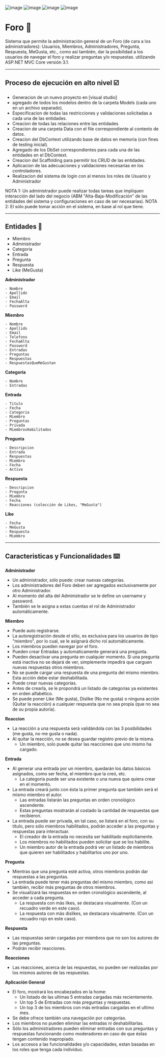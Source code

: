 ![image](https://user-images.githubusercontent.com/34746719/110036402-b5a4d680-7d1b-11eb-9411-775812350275.png)
![image](https://user-images.githubusercontent.com/34746719/110036433-c1909880-7d1b-11eb-8afd-79e4638c7882.png)
![image](https://user-images.githubusercontent.com/34746719/110036362-a58cf700-7d1b-11eb-8563-4ae4fc905d45.png)
![image](https://user-images.githubusercontent.com/34746719/110036464-cfdeb480-7d1b-11eb-8c94-dbfb42c2ce49.png)

# Foro 📖
Sistema que permite la administración general de un Foro (de cara a los administradores): Usuarios, Miembros, Administradores, Pregunta, Respuesta, MeGusta, etc., como así también, dar la posibilidad a los usuarios de navegar el foro y realizar preguntas y/o respuestas. 
utilizando ASP.NET MVC Core versión 3.1.

<hr />

## Proceso de ejecución en alto nivel ☑️
 - Generacion de un nuevo proyecto en [visual studio]
 - agregado de todos los modelos dentro de la carpeta Models (cada uno en un archivo separado).
 - Especificacion de todas las restricciones y validaciones solicitadas a cada una de las entidades.
 - Creacion de todas las relaciones entre las entidades
 - Creacion de una carpeta Data con el file correspondiente al contexto de datos. 
 - Creacion del DbContext utilizando base de datos en memoria (con fines de testing inicial).
 - Agregado de los DbSet correspondientes para cada una de las entidades en el DbContext.
 - Creacion del Scaffolding para permitir los CRUD de las entidades.
 - Aplicacion de las adecuaciones y validaciones necesarias en los controladores.  
 - Realizacion del sistema de login con al menos los roles de Usuario y Administrador
 
 NOTA 1: Un administrador puede realizar todas tareas que impliquen interacción del lado del negocio (ABM "Alta-Baja-Modificación" de las entidades del sistema y configuraciones en caso de ser necesarias).
 NOTA 2: El <Usuario Cliente> sólo puede tomar acción en el sistema, en base al rol que tiene.

<hr />

## Entidades 📄
- Miembro
- Administrador
- Categoria
- Entrada
- Pregunta
- Respuesta
- Like (MeGusta)

**Administrador**
```
- Nombre
- Apellido
- Email
- FechaAlta
- Password
```

**Miembro**
```
- Nombre
- Apellido
- Email
- Telefono
- FechaAlta
- Password
- Entradas
- Preguntas
- Respuestas
- RespuestasQueMeGustan
```

**Categoria**
```
- Nombre
- Entradas
```

**Entrada**
```
- Titulo
- Fecha
- Categoria
- Miembro
- Preguntas
- Privada
- MiembrosHabilitados
```

**Pregunta**
```
- Descripcion
- Entrada
- Respuestas
- Miembro
- Fecha
- Activa
```

**Respuesta**
```
- Descripcion
- Pregunta
- Miembro
- Fecha
- Reacciones (colección de Likes, "MeGusta")
```

**Like**
```
- Fecha
- MeGusta
- Respuesta
- Miembro
```

<hr />

## Caracteristicas y Funcionalidades ⌨️

**Administrador**
- Un administrador, sólo puede: crear nuevas categorías.
- Los administradores del Foro deben ser agregados exclusivamente por otro Administrador.
- Al momento del alta del Administrador se le define un username y password.
- También se le asigna a estas cuentas el rol de Administrador automáticamente.

**Miembro**
- Puede auto registrarse.
- La autoregistración desde el sitio, es exclusiva para los usuarios de tipo "miembro", por lo cual, se le asignará dicho rol automáticamente.
- Los miembros pueden navegar por el foro.
- Pueden crear Entradas y automaticamente generará una pregunta.
- Pueden desactivar una pregunta en cualquier momento. Si una pregunta está inactiva no se dejará de ver, simplemente impedirá que carguen nuevas respuestas otros miembros.
- No se puede cargar una respuesta de una pregunta del mismo miembro. Esta acción debe estar deshabilitada.
- Puede crear nuevas categorías.
- Antes de crearla, se le propondrá un listado de categorias ya existentes en orden alfabético.
- Se puede poner Like (Me gusta), Dislike (No me gusta) o ninguna acción (Quitar la reacción) a cualquier respuesta que no sea propia (que no sea de su propia autoría).

**Reaccion**
- La reacción a una respuesta será validándola con las 3 posibilidades (me gusta, no me gusta o nada).
- Al quitar la reacción, no se desea guardar registro previo de la misma.
    - Un miembro, solo puede quitar las reacciones que uno mismo ha cargado.

**Entrada**
- Al generar una entrada por un miembro, quedarán los datos básicos asignados, como ser fecha, el miembro que la creó, etc.
    - La categoria puede ser una existente o una nueva que quiera crear en el momento.
- La entrada creará junto con ésta la primer pregunta que también será el mismo miembro el autor.
    - Las entradas listarán las preguntas en orden cronológico ascendente.
    - Estas preguntas mostrarán al costado la cantidad de respuestas que recibieron.
- La entrada puede ser privada, en tal caso, se listará en el foro, con su título, pero sólo miembros habilitados, podrán acceder a las preguntas y respuestas para interactuar.
    - El creador de la entrada no necesita ser habilitado explícitamente.
    - Los miembros no habilitados pueden solicitar que se los habilite.
    - Un miembro autor de la entrada podrá ver un listado de miembros que quieren ser habilitados y habilitarlos uno por uno.

**Pregunta**
- Mientras que una pregunta esté activa, otros miembros podrán dar respuestas a las preguntas.
- La entrada puede tener más preguntas del mismo miembro, como asi también, recibir más preguntas de otros miembros.
- Se visualizará las respuestas en orden cronológico ascendente, al acceder a cada pregunta.
    - La respuesta con más likes, se destacara visualmente. (Con un recuadro verde en este caso). 
    - La respuesta con más dislikes, se destacara visualmente. (Con un recuadro rojo en este caso).

**Respuesta**
- Las respuestas serán cargadas por miembros que no son los autores de las preguntas.
- Podrán recibir reacciones.

**Reacciones**
- Las reacciones, acerca de las respuestas, no pueden ser realizadas por los mismos autores de las respuestas. 


**Aplicación General**
- El foro, mostrará los encabezados en la home:
    - Un listado de las ultimas 5 entradas cargadas más recientemente. 
    - Un top 5 de Entradas con más preguntas y respuestas.
    - Un top 3 de los miembros con más entradas cargadas en el ultimo mes. 
- Se debe ofrece también una navegación por categorías. 
- Los miembros no pueden eliminar las entradas ni deshabilitarlas.
- Sólo los administradores pueden eliminar entradas con sus preguntas y respuestas funcionando como moderadores en caso de que éstas tengan contenido inapropiado.
- Los accesos a las funcionalidades y/o capacidades, estan basadas en los roles que tenga cada individuo.
